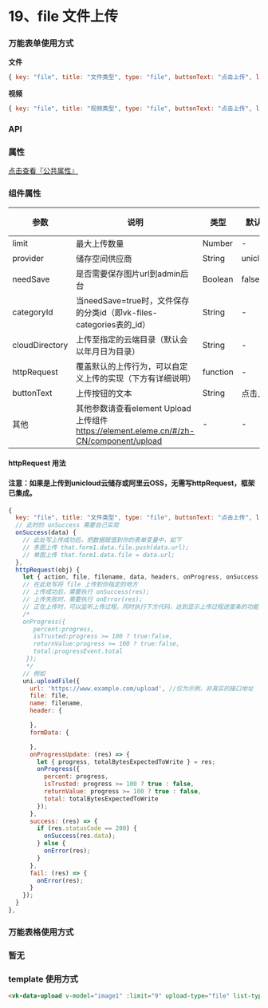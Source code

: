 # 19、file 文件上传

### 万能表单使用方式

**文件**

```js
{ key: "file", title: "文件类型", type: "file", buttonText: "点击上传", limit: 9, accept: ".txt,.xls,.xlsx,.doc,.docx,.ppt,.pptx,.pdf" },
```

**视频**

```js
{ key: "file", title: "视频类型", type: "file", buttonText: "点击上传", limit: 9, accept: ".mp4,.avi,.3gp,.mov,.rmvb,.rm,.flv,.mkv" },
```

### API

### 属性

[点击查看『公共属性』](https://vkdoc.fsq.pub/admin/components/0%E3%80%81public.html)

### 组件属性

| 参数             | 说明                           | 类型    | 默认值  | 可选值 |
|------------------|-------------------------------|---------|--------|-------|
| limit            | 最大上传数量 | Number  | - | -  |
| provider          | 储存空间供应商 | String  | unicloud | aliyun |
| needSave          | 是否需要保存图片url到admin后台 | Boolean  | false | true  |
| categoryId          | 当needSave=true时，文件保存的分类id（即vk-files-categories表的_id） | String  | - | -  |
| cloudDirectory    | 上传至指定的云端目录（默认会以年月日为目录）  | String  | - | - |
| httpRequest       | 覆盖默认的上传行为，可以自定义上传的实现（下方有详细说明） | function  | - | -  |
| buttonText        | 上传按钮的文本  | String  | 点击上传 | - |
| 其他       | 其他参数请查看element Upload 上传组件 https://element.eleme.cn/#/zh-CN/component/upload | -  | - | -  |

#### httpRequest 用法
#### 注意：如果是上传到unicloud云储存或阿里云OSS，无需写httpRequest，框架已集成。
```js
{
  key: "file", title: "文件类型", type: "file", buttonText: "点击上传", limit: 9, accept: ".txt,.xls,.xlsx,.doc,.docx,.ppt,.pptx,.pdf",
  // 此时的 onSuccess 需要自己实现
  onSuccess(data) {
    // 此处写上传成功后，把数据赋值到你的表单变量中，如下
    // 多图上传 that.form1.data.file.push(data.url);
    // 单图上传 that.form1.data.file = data.url;
  },
  httpRequest(obj) {
    let { action, file, filename, data, headers, onProgress, onSuccess, onError } = obj;
    // 在此处写将 file 上传到你指定的地方
    // 上传成功后，需要执行 onSuccess(res);
    // 上传失败时，需要执行 onError(res);
    // 正在上传时，可以监听上传过程，同时执行下方代码，达到显示上传过程进度条的功能 
    /* 
    onProgress({
       percent:progress,
       isTrusted:progress >= 100 ? true:false,
       returnValue:progress >= 100 ? true:false,
       total:progressEvent.total
     }); 
     */
    // 例如
    uni.uploadFile({
      url: 'https://www.example.com/upload', //仅为示例，非真实的接口地址
      file: file,
      name: filename,
      header: {

      },
      formData: {

      },
      onProgressUpdate: (res) => {
        let { progress, totalBytesExpectedToWrite } = res;
        onProgress({
          percent: progress,
          isTrusted: progress >= 100 ? true : false,
          returnValue: progress >= 100 ? true : false,
          total: totalBytesExpectedToWrite
        });
      },
      success: (res) => {
        if (res.statusCode == 200) {
          onSuccess(res.data);
        } else {
          onError(res);
        }
      },
      fail: (res) => {
        onError(res);
      }
    });
  }
},
```
### 万能表格使用方式

### 暂无


### template 使用方式
```html
<vk-data-upload v-model="image1" :limit="9" upload-type="file" list-type="text" button-text="点击上传"></vk-data-upload>
```
